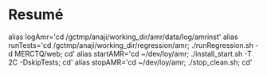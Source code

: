 # Resumé 

alias logAmr='cd /gctmp/anaji/working_dir/amr/data/log/amrinst'
alias runTests='cd /gctmp/anaji/working_dir/regression/amr; ./runRegression.sh -d MERCTQ/web; cd'
alias startAMR='cd ~/dev/loy/amr; ./install_start.sh -T 2C -DskipTests; cd'
alias stopAMR='cd ~/dev/loy/amr; ./stop_clean.sh; cd'
